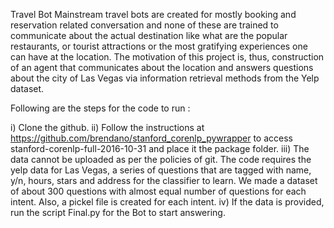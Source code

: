 Travel Bot
Mainstream travel bots are created for mostly booking and reservation related conversation and none of these are trained
to communicate about the actual destination like what are the popular restaurants, or tourist attractions or the most gratifying experiences one can have at the location. The motivation of this project is, thus, construction of an agent that communicates about the location and answers questions about the city of Las Vegas via information retrieval methods from the Yelp dataset.

Following are the steps for the code to run :

i) Clone the github.
ii) Follow the instructions at https://github.com/brendano/stanford_corenlp_pywrapper to access stanford-corenlp-full-2016-10-31 and place it the package folder.
iii) The data cannot be uploaded as per the policies of git. The code requires the yelp data for Las Vegas, a series of questions that are tagged with name, y/n, hours, stars and address for the classifier to learn. We made a dataset of about 300 questions with almost equal number of questions for each intent. Also, a pickel file is created for each intent. 
iv) If the data is provided, run the script Final.py for the Bot to start answering.
